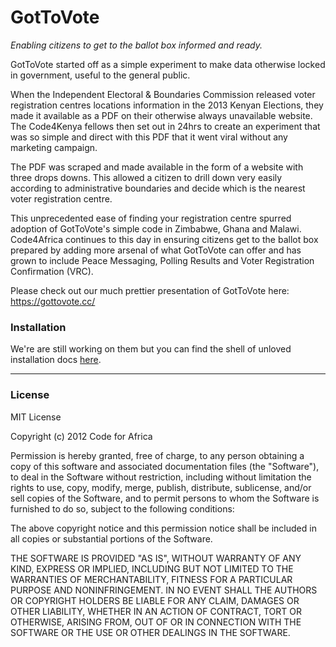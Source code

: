 GotToVote
==========

_Enabling citizens to get to the ballot box informed and ready._

GotToVote started off as a simple experiment to make data otherwise locked in government, useful to the general public.

When the Independent Electoral & Boundaries Commission released voter registration centres locations information in the 2013 Kenyan Elections, they made it available as a PDF on their otherwise always unavailable website. The Code4Kenya fellows then set out in 24hrs to create an experiment that was so simple and direct with this PDF that it went viral without any marketing campaign.

The PDF was scraped and made available in the form of a website with three drops downs. This allowed a citizen to drill down very easily according to administrative boundaries and decide which is the nearest voter registration centre.

This unprecedented ease of finding your registration centre spurred adoption of GotToVote's simple code in Zimbabwe, Ghana and Malawi. Code4Africa continues to this day in ensuring citizens get to the ballot box prepared by adding more arsenal of what GotToVote can offer and has grown to include Peace Messaging, Polling Results and Voter Registration Confirmation (VRC).

Please check out our much prettier presentation of GotToVote here: https://gottovote.cc/


### Installation

We're are still working on them but you can find the shell of unloved installation docs [here](http://gottovote.cc/docs).

---

### License

MIT License

Copyright (c) 2012 Code for Africa

Permission is hereby granted, free of charge, to any person obtaining a copy
of this software and associated documentation files (the "Software"), to deal
in the Software without restriction, including without limitation the rights
to use, copy, modify, merge, publish, distribute, sublicense, and/or sell
copies of the Software, and to permit persons to whom the Software is
furnished to do so, subject to the following conditions:

The above copyright notice and this permission notice shall be included in all
copies or substantial portions of the Software.

THE SOFTWARE IS PROVIDED "AS IS", WITHOUT WARRANTY OF ANY KIND, EXPRESS OR
IMPLIED, INCLUDING BUT NOT LIMITED TO THE WARRANTIES OF MERCHANTABILITY,
FITNESS FOR A PARTICULAR PURPOSE AND NONINFRINGEMENT. IN NO EVENT SHALL THE
AUTHORS OR COPYRIGHT HOLDERS BE LIABLE FOR ANY CLAIM, DAMAGES OR OTHER
LIABILITY, WHETHER IN AN ACTION OF CONTRACT, TORT OR OTHERWISE, ARISING FROM,
OUT OF OR IN CONNECTION WITH THE SOFTWARE OR THE USE OR OTHER DEALINGS IN THE
SOFTWARE.
